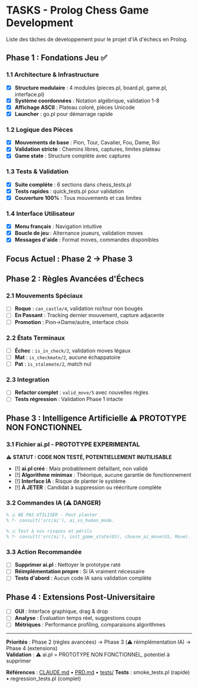 # TASKS - Prolog Chess Game Development

Liste des tâches de développement pour le projet d'IA d'échecs en Prolog.

## Phase 1 : Fondations Jeu ✅

### 1.1 Architecture & Infrastructure
- [x] **Structure modulaire** : 4 modules (pieces.pl, board.pl, game.pl, interface.pl)
- [x] **Système coordonnées** : Notation algébrique, validation 1-8
- [x] **Affichage ASCII** : Plateau coloré, pièces Unicode
- [x] **Launcher** : go.pl pour démarrage rapide

### 1.2 Logique des Pièces
- [x] **Mouvements de base** : Pion, Tour, Cavalier, Fou, Dame, Roi
- [x] **Validation stricte** : Chemins libres, captures, limites plateau
- [x] **Game state** : Structure complète avec captures

### 1.3 Tests & Validation
- [x] **Suite complète** : 6 sections dans chess_tests.pl
- [x] **Tests rapides** : quick_tests.pl pour validation
- [x] **Couverture 100%** : Tous mouvements et cas limites

### 1.4 Interface Utilisateur
- [x] **Menu français** : Navigation intuitive
- [x] **Boucle de jeu** : Alternance joueurs, validation moves
- [x] **Messages d'aide** : Format moves, commandes disponibles

## Focus Actuel : Phase 2 → Phase 3

## Phase 2 : Règles Avancées d'Échecs

### 2.1 Mouvements Spéciaux
- [ ] **Roque** : `can_castle/4`, validation roi/tour non bougés
- [ ] **En Passant** : Tracking dernier mouvement, capture adjacente
- [ ] **Promotion** : Pion→Dame/autre, interface choix

### 2.2 États Terminaux  
- [ ] **Échec** : `is_in_check/2`, validation moves légaux
- [ ] **Mat** : `is_checkmate/2`, aucune échappatoire
- [ ] **Pat** : `is_stalemate/2`, match nul

### 2.3 Integration
- [ ] **Refactor complet** : `valid_move/5` avec nouvelles règles
- [ ] **Tests régression** : Validation Phase 1 intacte

## Phase 3 : Intelligence Artificielle ⚠️ PROTOTYPE NON FONCTIONNEL

### 3.1 Fichier ai.pl - PROTOTYPE EXPERIMENTAL
⚠️ **STATUT : CODE NON TESTÉ, POTENTIELLEMENT INUTILISABLE**
- [!] **ai.pl créé** : Mais probablement défaillant, non validé
- [!] **Algorithme minimax** : Théorique, aucune garantie de fonctionnement
- [!] **Interface IA** : Risque de planter le système
- [!] **À JETER** : Candidat à suppression ou réécriture complète

### 3.2 Commandes IA (⚠️ DANGER)
```prolog
% ⚠️ NE PAS UTILISER - Peut planter
% ?- consult('src/ai'), ai_vs_human_mode.

% ⚠️ Test à vos risques et périls
% ?- consult('src/ai'), init_game_state(GS), choose_ai_move(GS, Move).
```

### 3.3 Action Recommandée
- [ ] **Supprimer ai.pl** : Nettoyer le prototype raté
- [ ] **Réimplémentation propre** : Si IA vraiment nécessaire
- [ ] **Tests d'abord** : Aucun code IA sans validation complète

## Phase 4 : Extensions Post-Universitaire

- [ ] **GUI** : Interface graphique, drag & drop
- [ ] **Analyse** : Évaluation temps réel, suggestions coups
- [ ] **Métriques** : Performance profiling, comparaisons algorithmes

---

**Priorités** : Phase 2 (règles avancées) → Phase 3 (⚠️ réimplémentation IA) → Phase 4 (extensions)  
**Validation** : ⚠️ ai.pl = PROTOTYPE NON FONCTIONNEL, potentiel à supprimer

**Références** : [CLAUDE.md](.claude/CLAUDE.md) • [PRD.md](PRD.md) • [tests/](tests/) 
**Tests** : smoke_tests.pl (rapide) • regression_tests.pl (complet)